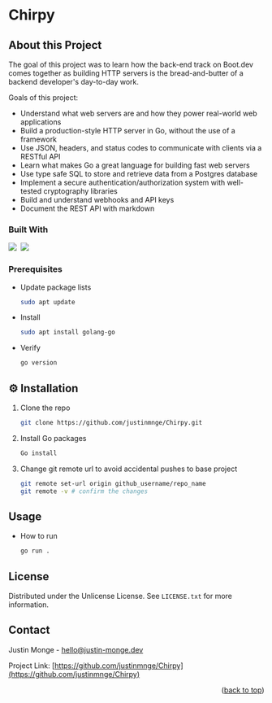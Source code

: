 # Chirpy

<!-- ABOUT THE PROJECT -->
## About this Project

The goal of this project was to learn how the back-end track on Boot.dev comes together as building HTTP servers is the bread-and-butter of a backend developer's day-to-day work.

Goals of this project:
* Understand what web servers are and how they power real-world web applications
* Build a production-style HTTP server in Go, without the use of a framework
* Use JSON, headers, and status codes to communicate with clients via a RESTful API
* Learn what makes Go a great language for building fast web servers
* Use type safe SQL to store and retrieve data from a Postgres database
* Implement a secure authentication/authorization system with well-tested cryptography libraries
* Build and understand webhooks and API keys
* Document the REST API with markdown

### Built With

</h3>
<p align="left">
 <a href="https://go.dev/"><img src="https://skillicons.dev/icons?i=go"></a>&nbsp;
<img src="https://skillicons.dev/icons?i=html">&nbsp;
 </p>

### Prerequisites

* Update package lists
  ```sh
  sudo apt update
  ```

* Install
  ```sh
  sudo apt install golang-go
  ```

* Verify
  ```sh
  go version
  ```

## ⚙️ Installation

1. Clone the repo
   ```sh
   git clone https://github.com/justinmnge/Chirpy.git
   ```
2. Install Go packages
   ```sh
   Go install
   ```
3. Change git remote url to avoid accidental pushes to base project
   ```sh
   git remote set-url origin github_username/repo_name
   git remote -v # confirm the changes
   ```

## Usage

* How to run
  ```sh
  go run .
  ```

<!-- LICENSE -->
## License

Distributed under the Unlicense License. See `LICENSE.txt` for more information.

<!-- CONTACT -->
## Contact

Justin Monge - hello@justin-monge.dev

Project Link: [https://github.com/justinmnge/Chirpy](https://github.com/justinmnge/Chirpy)
<p align="right">(<a href="#readme-top">back to top</a>)</p>